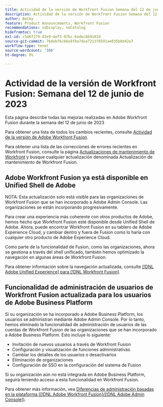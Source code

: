 ```yaml
---
title: Actividad de la versión de Workfront Fusion Semana del 12 de junio de 2023
description: Actividad de la versión de Workfront Fusion Semana del 12 de junio de 2023
author: Becky
feature: Product Announcements, Workfront Fusion
recommendations: noDisplay, noCatalog
hidefromtoc: true
exl-id: c5d6f279-d3e9-4ef3-97bc-6adec6b9182d
source-git-commit: 76deb76c66e8f8a7dea721378591ae035b8d42e7
workflow-type: tm+mt
source-wordcount: '306'
ht-degree: 0%

---
```


# Actividad de la versión de Workfront Fusion: Semana del 12 de junio de 2023

Esta página describe todas las mejoras realizadas en Adobe Workfront Fusion durante la semana del 12 de junio de 2023

Para obtener una lista de todos los cambios recientes, consulte [Actividad de la versión de Adobe Workfront Fusion](../../../product-announcements/product-releases/fusion-release-activity/fusion-release-activity.md).

Para obtener una lista de las correcciones de errores recientes en Workfront Fusion, consulte la página [Actualizaciones de mantenimiento de Workfront](https://experienceleague.adobe.com/docs/workfront-known-issues/releases/current-updates.html) y busque cualquier actualización denominada Actualización de mantenimiento de Workfront Fusion.

## Adobe Workfront Fusion ya está disponible en Unified Shell de Adobe

NOTA: Esta actualización solo está visible para las organizaciones de Workfront Fusion que se han incorporado a Adobe Admin Console. Las organizaciones se están incorporando progresivamente.

Para crear una experiencia más coherente con otros productos de Adobe, hemos hecho que Workfront Fusion esté disponible desde Unified Shell de Adobe. Ahora, puede encontrar Workfront Fusion en su tablero de Adobe Experience Cloud, y cambiar dentro y fuera de Fusion como lo haría con cualquier otro producto de Adobe Experience Cloud.

Como parte de la funcionalidad de Fusion, como las organizaciones, ahora se gestiona a través del shell unificado, también hemos optimizado la navegación en algunas áreas de Workfront Fusion.

Para obtener información sobre la navegación actualizada, consulte [[!DNL Adobe Unified Experience] para [!DNL Workfront Fusion]](/help/quicksilver/workfront-fusion/fusion-in-admin-console/fusion-unified-experience.md).

## Funcionalidad de administración de usuarios de Workfront Fusion actualizada para los usuarios de Adobe Business Platform

Si su organización se ha incorporado a Adobe Business Platform, los usuarios se administran mediante Adobe Admin Console. Por lo tanto, hemos eliminado la funcionalidad de administración de usuarios de las cuentas de Workfront Fusion de las organizaciones que se han incorporado a Adobe Business Platform. Esto incluye lo siguiente:

* Invitación de nuevos usuarios a través de Workfront Fusion
* Configuración y visualización de funciones administrativas
* Cambiar los detalles de los usuarios o desactivarlos
* Eliminación de organizaciones
* Configuración de SSO en la configuración del sistema de Fusion

Si su organización aún no está integrada en Adobe Business Platform, seguirá teniendo acceso a esta funcionalidad en Workfront Fusion.

Para obtener más información, vea [Diferencias de administración basadas en la plataforma ([!DNL Adobe Workfront Fusion]/[!DNL Adobe Admin Console])](/help/quicksilver/workfront-fusion/fusion-in-admin-console/fusion-adobe-admin-console.md).
